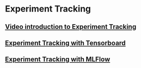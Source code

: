 # Experiment Tracking

## [Video introduction to Experiment Tracking](https://developer.download.nvidia.com/assets/Clara/flare/tutorials/Chapter1/part1-chapter1-01.5.0-experiment_tracking.mp4)

## [Experiment Tracking with Tensorboard](https://developer.download.nvidia.com/assets/Clara/flare/tutorials/Chapter1/part1-chapter1-01.5.1-tensorboard.mp4)


## [Experiment Tracking with MLFlow](https://developer.download.nvidia.com/assets/Clara/flare/tutorials/Chapter1/part1-chapter1-01.5.2-mlflow.mp4)



